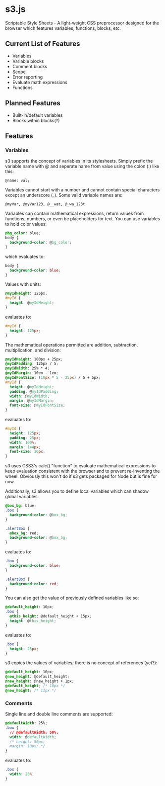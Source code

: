 s3.js
=====

Scriptable Style Sheets - A light-weight CSS preprocessor designed for the browser which features variables, functions, blocks, etc.

## Current List of Features
- Variables
- Variable blocks
- Comment blocks
- Scope
- Error reporting
- Evaluate math expressions
- Functions

## Planned Features
- Built-in/default variables
- Blocks within blocks(?)

## Features
### Variables
s3 supports the concept of variables in its stylesheets. Simply prefix the variable name with @ and seperate name from value using the colon (:) like this:
```
@name: val;
```
Variables cannot start with a number and cannot contain special characters except an underscore (_). Some valid variable names are:
```
@myVar, @myVar123, @__wat, @_wa_123t
```
Variables can contain mathematical expressions, return values from functions, numbers, or even be placeholders for text. You can use variables to hold color values:
```css
@bg_color: blue;
body {
  background-color: @bg_color;
}
```
which evaluates to:
```css
body {
  background-color: blue;
}
```
Values with units:
```css
@myIdHeight: 125px;
#myId {
  height: @myIdHeight;
}
```
evaluates to:
```css
#myId {
  height: 125px;
}
```
The mathematical operations permitted are addition, subtraction, multiplication, and division:
```css
@myIdHeight: 100px + 25px;
@myIdPadding: 125px / 5;
@myIdWidth: 25% * 4;
@myIdMargin: 10em - 1em;
@myIdFontSize: (10px * 5 - 25px) / 5 + 5px;
#myId {
  height: @myIdHeight;
  padding: @myIdPadding;
  width: @myIdWidth;
  margin: @myIdMargin;
  font-size: @myIdFontSize;
}
```
evaluates to:
```css
#myId {
  height: 125px;
  padding: 25px;
  width: 100%;
  margin: 144px;
  font-size: 10px;
}
```
s3 uses CSS3's calc() "function" to evaluate mathematical expressions to keep evaluation consistent with the browser and to prevent re-inventing the wheel. Obviously this won't do if s3 gets packaged for Node but is fine for now.

Additionally, s3 allows you to define local variables which can shadow global variables:
```css
@box_bg: blue;
.box {
  background-color: @box_bg;
}

.alertBox {
  @box_bg: red;
  background-color: @box_bg;
}
```
evaluates to:
```css
.box {
  background-color: blue;
}

.alertBox {
  background-color: red;
}
```

You can also get the value of previously defined variables like so:
```css
@default_height: 10px;
.box {
  @this_height: @default_height + 15px;
  height: @this_height;
}
```
evaluates to:
```css
.box {
  height: 25px;
}
```

s3 copies the values of variables; there is no concept of references (yet?):
```css
@default_height: 10px;
@new_height: @default_height;
@new_height: @new_height + 1px;
@default_height; /* 10px */
@new_height; /* 11px */
```

### Comments
Single line and double line comments are supported:
```css
@defaultWidth: 25%;
.box {
  // @defaultWidth: 50%;
  width: @defaultWidth;
  /* height: 50px;
  margin: 10px; */
}
```
evaluates to:
```css
.box {
  width: 25%;
}
```
